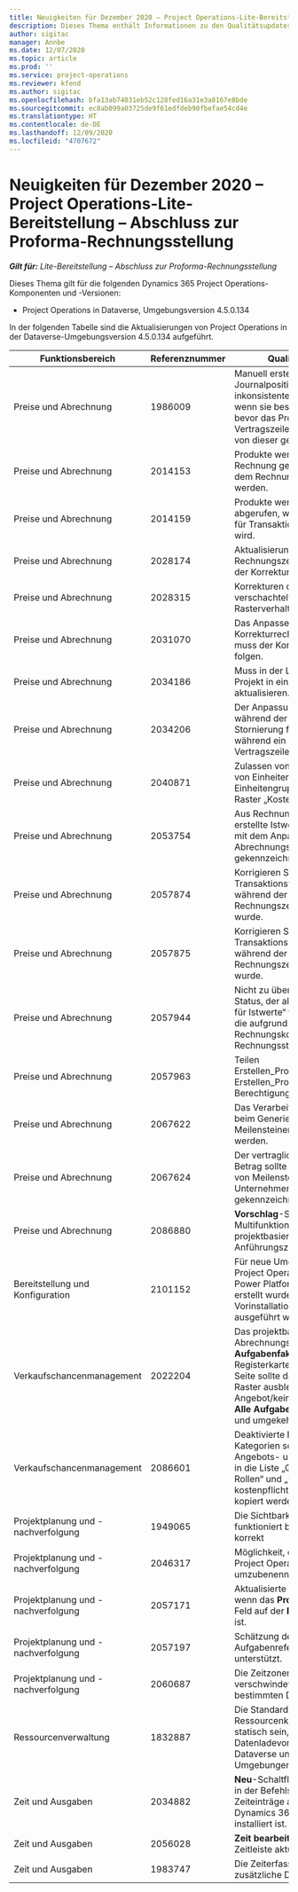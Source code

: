 ```yaml
---
title: Neuigkeiten für Dezember 2020 – Project Operations-Lite-Bereitstellung – Abschluss zur Proforma-Rechnungsstellung
description: Dieses Thema enthält Informationen zu den Qualitätsupdates, die in der Version von Project Operations-Lite-Bereitstellung – Abschluss zur Proforma-Rechnungsstellung vom Dezember 2020 verfügbar sind.
author: sigitac
manager: Annbe
ms.date: 12/07/2020
ms.topic: article
ms.prod: ''
ms.service: project-operations
ms.reviewer: kfend
ms.author: sigitac
ms.openlocfilehash: bfa13ab74031eb52c128fed16a31e3a8167e8bde
ms.sourcegitcommit: ec8ab099a03725de9f61edfdeb90fbefae54cd4e
ms.translationtype: HT
ms.contentlocale: de-DE
ms.lasthandoff: 12/09/2020
ms.locfileid: "4707672"
---
```

# <a name="whats-new-december-2020---project-operations-lite-deployment---deal-to-proforma-invoicing"></a>Neuigkeiten für Dezember 2020 – Project Operations-Lite-Bereitstellung – Abschluss zur Proforma-Rechnungsstellung

_**Gilt für:** Lite-Bereitstellung – Abschluss zur Proforma-Rechnungsstellung_

Dieses Thema gilt für die folgenden Dynamics 365 Project Operations-Komponenten und -Versionen:

  - Project Operations in Dataverse, Umgebungsversion 4.5.0.134 

In der folgenden Tabelle sind die Aktualisierungen von Project Operations in der Dataverse-Umgebungsversion 4.5.0.134 aufgeführt.

| **Funktionsbereich** | **Referenznummer** | **Qualitätsupdate** |
| --- | --- | --- |
| Preise und Abrechnung | 1986009 | Manuell erstellte Journalpositionen weisen eine inkonsistente Leistung auf, wenn sie bestätigt werden, bevor das Projekt mit einer Vertragszeile verknüpft oder von dieser getrennt wird. |
| Preise und Abrechnung | 2014153 | Produkte werden nicht in Rechnung gestellt, wenn sie aus dem Rechnungsplan ausgeführt werden. |
| Preise und Abrechnung | 2014159 | Produkte werden nicht abgerufen, wenn die Rechnung für Transaktionen aktualisiert wird. |
| Preise und Abrechnung | 2028174 | Aktualisierungen der Rechnungszeilendetails sollten der Korrekturjournallogik folgen. |
| Preise und Abrechnung | 2028315 | Korrekturen des bearbeitbaren verschachtelten Rasterverhaltens. |
| Preise und Abrechnung | 2031070 | Das Anpassen der Korrekturrechnungszeilendetails muss der Korrekturjournallogik folgen. |
| Preise und Abrechnung | 2034186 | Muss in der Lage sein, ein Projekt in einer Vertragszeile zu aktualisieren. |
| Preise und Abrechnung | 2034206 | Der Anpassungsstatus muss während der tatsächlichen Stornierung festgelegt werden, während ein Projekt von einer Vertragszeile getrennt wird. |
| Preise und Abrechnung | 2040871 | Zulassen von Aktualisierungen von Einheiten- und Einheitengruppenzellen im Raster „Kostenschätzungen“. |
| Preise und Abrechnung | 2053754 | Aus Rechnungsbearbeitungen erstellte Istwerte werden nicht mit dem Anpassungs- und Abrechnungsstatus gekennzeichnet. |
| Preise und Abrechnung | 2057874 | Korrigieren Sie die Transaktionsverbindung, die während der Bearbeitung der Rechnungszeilendetails erstellt wurde. |
| Preise und Abrechnung | 2057875 | Korrigieren Sie die Transaktionsursprünge, die während der Bearbeitung der Rechnungszeilendetails erstellt wurde. |
| Preise und Abrechnung | 2057944 | Nicht zu überschreitender Status, der als „Festgeschrieben für Istwerte“ festgelegt wurde, die aufgrund einer Rechnungskorrektur nicht zur Rechnungsstellung bereit sind. |
| Preise und Abrechnung | 2057963 | Teilen Erstellen\_Produktprivilegien aus Erstellen\_ProjectContract-Berechtigung. |
| Preise und Abrechnung | 2067622 | Das Verarbeitungssymbol sollte beim Generieren von Meilensteinen angezeigt werden. |
| Preise und Abrechnung | 2067624 | Der vertraglich vereinbarte Betrag sollte bei der Erstellung von Meilensteinen als vom Unternehmen empfohlen gekennzeichnet werden. |
| Preise und Abrechnung | 2086880 | **Vorschlag**-Schaltfläche in der Multifunktionsleiste für projektbasierte Anführungszeichen ausblenden. |
| Bereitstellung und Konfiguration | 2101152 | Für neue Umgebungen, die mit Project Operations-Vorlage im Power Platform Admin Center erstellt wurden, müssen alle Vorinstallationsvorgänge ausgeführt werden. |
|   Verkaufschancenmanagement | 2022204 | Das projektbasierte Abrechnungsraster auf der **Aufgabenfakturierung**-Registerkarte auf der **Projekt**-Seite sollte das projektbasierte Raster ausblenden, wenn kein Angebot/keine Vertragszeile mit **Alle Aufgaben** vorhanden ist und umgekehrt. |
|   Verkaufschancenmanagement | 2086601 | Deaktivierte Rollen und Kategorien sollten nicht in Angebots- und Vertragszeilen in die Liste „Gebührenpflichtige Rollen“ und „Liste der kostenpflichtigen Kategorien“ kopiert werden. |
| Projektplanung und -nachverfolgung | 1949065 | Die Sichtbarkeit der Daten funktioniert bei 200 % Zoom korrekt |
| Projektplanung und -nachverfolgung | 2046317 | Möglichkeit, die Projekteinheit in Project Operations umzubenennen |
| Projektplanung und -nachverfolgung | 2057171 | Aktualisierte Fehlermeldung, wenn das **Projektstartdatum**-Feld auf der **Projekt**-Seite leer ist. |
| Projektplanung und -nachverfolgung | 2057197 | Schätzung der Zeilenkopie mit Aufgabenreferenz wird nicht unterstützt. |
| Projektplanung und -nachverfolgung | 2060687 | Die Zeitzonenwarnung verschwindet nun nach einer bestimmten Dauer. |
| Ressourcenverwaltung | 1832887 | Die Standard-ID der Ressourcenkategorie muss statisch sein, um wiederholbare Datenladevorgänge für Dataverse und Finance-Umgebungen zu gewährleisten. |
| Zeit und Ausgaben | 2034882 | **Neu**-Schaltfläche wird zweimal in der Befehlsleiste für Zeiteinträge angezeigt, wenn Dynamics 365 Field Service installiert ist. |
| Zeit und Ausgaben | 2056028 | **Zeit bearbeiten**-Seite mit Zeitleiste aktualisiert. |
| Zeit und Ausgaben | 1983747 | Die Zeiterfassungstabelle zeigt zusätzliche Daten. |
